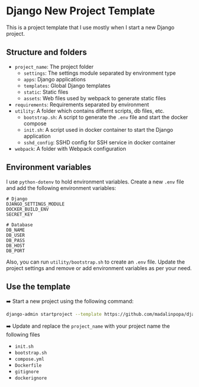 # Django New Project Template

This is a project template that I use mostly when I start a new Django project.

## Structure and folders

- `project_name`: The project folder
  - `settings`: The settings module separated by environment type
  - `apps`: Django applications
  - `templates`: Global Django templates
  - `static`: Static files
  - `assets`: Web files used by webpack to generate static files
- `requirements`: Requirements separated by environment
- `utility`: A folder which contains differnt scripts, db files, etc.
  - `bootstrap.sh`: A script to generate the `.env` file and start the docker compose
  - `init.sh`: A script used in docker container to start the Django application
  - `sshd_config`: SSHD config for SSH service in docker container
- `webpack`: A folder with Webpack configuration

## Environment variables

I use `python-dotenv` to hold environment variables. Create a new `.env` file
and add the following environment variables:

```
# Django
DJANGO_SETTINGS_MODULE
DOCKER_BUILD_ENV
SECRET_KEY

# Database
DB_NAME
DB_USER
DB_PASS
DB_HOST
DB_PORT
```

Also, you can run `utility/bootstrap.sh` to create an `.env` file. Update the project settings and remove or add environment variables as per your need.

## Use the template

➡️ Start a new project using the following command:

```bash
django-admin startproject --template https://github.com/madalinpopa/django-project-template/archive/master.zip new_django_project .

```

➡️ Update and replace the `project_name` with your project name the following files

- `init.sh`
- `bootstrap.sh`
- `compose.yml`
- `Dockerfile`
- `gitignore`
- `dockerignore`
